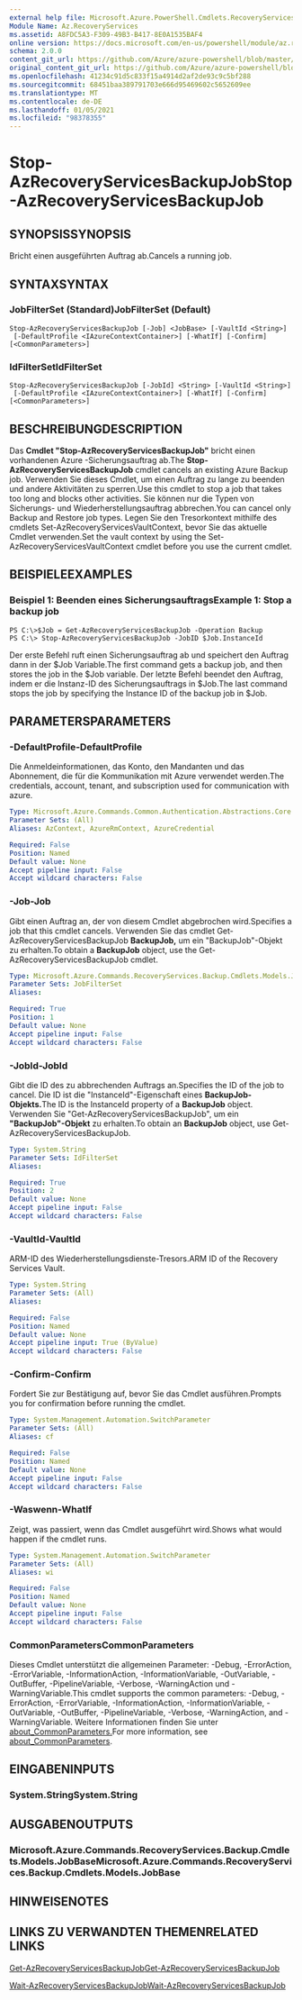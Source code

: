 ```yaml
---
external help file: Microsoft.Azure.PowerShell.Cmdlets.RecoveryServices.Backup.dll-Help.xml
Module Name: Az.RecoveryServices
ms.assetid: A8FDC5A3-F309-49B3-B417-8E0A1535BAF4
online version: https://docs.microsoft.com/en-us/powershell/module/az.recoveryservices/stop-azrecoveryservicesbackupjob
schema: 2.0.0
content_git_url: https://github.com/Azure/azure-powershell/blob/master/src/RecoveryServices/RecoveryServices/help/Stop-AzRecoveryServicesBackupJob.md
original_content_git_url: https://github.com/Azure/azure-powershell/blob/master/src/RecoveryServices/RecoveryServices/help/Stop-AzRecoveryServicesBackupJob.md
ms.openlocfilehash: 41234c91d5c833f15a4914d2af2de93c9c5bf288
ms.sourcegitcommit: 68451baa389791703e666d95469602c5652609ee
ms.translationtype: MT
ms.contentlocale: de-DE
ms.lasthandoff: 01/05/2021
ms.locfileid: "98378355"
---
```

# <span data-ttu-id="3fd15-101">Stop-AzRecoveryServicesBackupJob</span><span class="sxs-lookup"><span data-stu-id="3fd15-101">Stop-AzRecoveryServicesBackupJob</span></span>

## <span data-ttu-id="3fd15-102">SYNOPSIS</span><span class="sxs-lookup"><span data-stu-id="3fd15-102">SYNOPSIS</span></span>
<span data-ttu-id="3fd15-103">Bricht einen ausgeführten Auftrag ab.</span><span class="sxs-lookup"><span data-stu-id="3fd15-103">Cancels a running job.</span></span>

## <span data-ttu-id="3fd15-104">SYNTAX</span><span class="sxs-lookup"><span data-stu-id="3fd15-104">SYNTAX</span></span>

### <span data-ttu-id="3fd15-105">JobFilterSet (Standard)</span><span class="sxs-lookup"><span data-stu-id="3fd15-105">JobFilterSet (Default)</span></span>
```
Stop-AzRecoveryServicesBackupJob [-Job] <JobBase> [-VaultId <String>]
 [-DefaultProfile <IAzureContextContainer>] [-WhatIf] [-Confirm] [<CommonParameters>]
```

### <span data-ttu-id="3fd15-106">IdFilterSet</span><span class="sxs-lookup"><span data-stu-id="3fd15-106">IdFilterSet</span></span>
```
Stop-AzRecoveryServicesBackupJob [-JobId] <String> [-VaultId <String>]
 [-DefaultProfile <IAzureContextContainer>] [-WhatIf] [-Confirm] [<CommonParameters>]
```

## <span data-ttu-id="3fd15-107">BESCHREIBUNG</span><span class="sxs-lookup"><span data-stu-id="3fd15-107">DESCRIPTION</span></span>
<span data-ttu-id="3fd15-108">Das **Cmdlet "Stop-AzRecoveryServicesBackupJob"** bricht einen vorhandenen Azure -Sicherungsauftrag ab.</span><span class="sxs-lookup"><span data-stu-id="3fd15-108">The **Stop-AzRecoveryServicesBackupJob** cmdlet cancels an existing Azure Backup job.</span></span>
<span data-ttu-id="3fd15-109">Verwenden Sie dieses Cmdlet, um einen Auftrag zu lange zu beenden und andere Aktivitäten zu sperren.</span><span class="sxs-lookup"><span data-stu-id="3fd15-109">Use this cmdlet to stop a job that takes too long and blocks other activities.</span></span>
<span data-ttu-id="3fd15-110">Sie können nur die Typen von Sicherungs- und Wiederherstellungsauftrag abbrechen.</span><span class="sxs-lookup"><span data-stu-id="3fd15-110">You can cancel only Backup and Restore job types.</span></span>
<span data-ttu-id="3fd15-111">Legen Sie den Tresorkontext mithilfe des cmdlets Set-AzRecoveryServicesVaultContext, bevor Sie das aktuelle Cmdlet verwenden.</span><span class="sxs-lookup"><span data-stu-id="3fd15-111">Set the vault context by using the Set-AzRecoveryServicesVaultContext cmdlet before you use the current cmdlet.</span></span>

## <span data-ttu-id="3fd15-112">BEISPIELE</span><span class="sxs-lookup"><span data-stu-id="3fd15-112">EXAMPLES</span></span>

### <span data-ttu-id="3fd15-113">Beispiel 1: Beenden eines Sicherungsauftrags</span><span class="sxs-lookup"><span data-stu-id="3fd15-113">Example 1: Stop a backup job</span></span>
```
PS C:\>$Job = Get-AzRecoveryServicesBackupJob -Operation Backup
PS C:\> Stop-AzRecoveryServicesBackupJob -JobID $Job.InstanceId
```

<span data-ttu-id="3fd15-114">Der erste Befehl ruft einen Sicherungsauftrag ab und speichert den Auftrag dann in der $Job Variable.</span><span class="sxs-lookup"><span data-stu-id="3fd15-114">The first command gets a backup job, and then stores the job in the $Job variable.</span></span>
<span data-ttu-id="3fd15-115">Der letzte Befehl beendet den Auftrag, indem er die Instanz-ID des Sicherungsauftrags in $Job.</span><span class="sxs-lookup"><span data-stu-id="3fd15-115">The last command stops the job by specifying the Instance ID of the backup job in $Job.</span></span>

## <span data-ttu-id="3fd15-116">PARAMETERS</span><span class="sxs-lookup"><span data-stu-id="3fd15-116">PARAMETERS</span></span>

### <span data-ttu-id="3fd15-117">-DefaultProfile</span><span class="sxs-lookup"><span data-stu-id="3fd15-117">-DefaultProfile</span></span>
<span data-ttu-id="3fd15-118">Die Anmeldeinformationen, das Konto, den Mandanten und das Abonnement, die für die Kommunikation mit Azure verwendet werden.</span><span class="sxs-lookup"><span data-stu-id="3fd15-118">The credentials, account, tenant, and subscription used for communication with azure.</span></span>

```yaml
Type: Microsoft.Azure.Commands.Common.Authentication.Abstractions.Core.IAzureContextContainer
Parameter Sets: (All)
Aliases: AzContext, AzureRmContext, AzureCredential

Required: False
Position: Named
Default value: None
Accept pipeline input: False
Accept wildcard characters: False
```

### <span data-ttu-id="3fd15-119">-Job</span><span class="sxs-lookup"><span data-stu-id="3fd15-119">-Job</span></span>
<span data-ttu-id="3fd15-120">Gibt einen Auftrag an, der von diesem Cmdlet abgebrochen wird.</span><span class="sxs-lookup"><span data-stu-id="3fd15-120">Specifies a job that this cmdlet cancels.</span></span>
<span data-ttu-id="3fd15-121">Verwenden Sie das cmdlet Get-AzRecoveryServicesBackupJob **BackupJob,** um ein "BackupJob"-Objekt zu erhalten.</span><span class="sxs-lookup"><span data-stu-id="3fd15-121">To obtain a **BackupJob** object, use the Get-AzRecoveryServicesBackupJob cmdlet.</span></span>

```yaml
Type: Microsoft.Azure.Commands.RecoveryServices.Backup.Cmdlets.Models.JobBase
Parameter Sets: JobFilterSet
Aliases:

Required: True
Position: 1
Default value: None
Accept pipeline input: False
Accept wildcard characters: False
```

### <span data-ttu-id="3fd15-122">-JobId</span><span class="sxs-lookup"><span data-stu-id="3fd15-122">-JobId</span></span>
<span data-ttu-id="3fd15-123">Gibt die ID des zu abbrechenden Auftrags an.</span><span class="sxs-lookup"><span data-stu-id="3fd15-123">Specifies the ID of the job to cancel.</span></span>
<span data-ttu-id="3fd15-124">Die ID ist die "InstanceId"-Eigenschaft eines **BackupJob-Objekts.**</span><span class="sxs-lookup"><span data-stu-id="3fd15-124">The ID is the InstanceId property of a **BackupJob** object.</span></span>
<span data-ttu-id="3fd15-125">Verwenden Sie "Get-AzRecoveryServicesBackupJob", um ein **"BackupJob"-Objekt** zu erhalten.</span><span class="sxs-lookup"><span data-stu-id="3fd15-125">To obtain an **BackupJob** object, use Get-AzRecoveryServicesBackupJob.</span></span>

```yaml
Type: System.String
Parameter Sets: IdFilterSet
Aliases:

Required: True
Position: 2
Default value: None
Accept pipeline input: False
Accept wildcard characters: False
```

### <span data-ttu-id="3fd15-126">-VaultId</span><span class="sxs-lookup"><span data-stu-id="3fd15-126">-VaultId</span></span>
<span data-ttu-id="3fd15-127">ARM-ID des Wiederherstellungsdienste-Tresors.</span><span class="sxs-lookup"><span data-stu-id="3fd15-127">ARM ID of the Recovery Services Vault.</span></span>

```yaml
Type: System.String
Parameter Sets: (All)
Aliases:

Required: False
Position: Named
Default value: None
Accept pipeline input: True (ByValue)
Accept wildcard characters: False
```

### <span data-ttu-id="3fd15-128">-Confirm</span><span class="sxs-lookup"><span data-stu-id="3fd15-128">-Confirm</span></span>
<span data-ttu-id="3fd15-129">Fordert Sie zur Bestätigung auf, bevor Sie das Cmdlet ausführen.</span><span class="sxs-lookup"><span data-stu-id="3fd15-129">Prompts you for confirmation before running the cmdlet.</span></span>

```yaml
Type: System.Management.Automation.SwitchParameter
Parameter Sets: (All)
Aliases: cf

Required: False
Position: Named
Default value: None
Accept pipeline input: False
Accept wildcard characters: False
```

### <span data-ttu-id="3fd15-130">-Waswenn</span><span class="sxs-lookup"><span data-stu-id="3fd15-130">-WhatIf</span></span>
<span data-ttu-id="3fd15-131">Zeigt, was passiert, wenn das Cmdlet ausgeführt wird.</span><span class="sxs-lookup"><span data-stu-id="3fd15-131">Shows what would happen if the cmdlet runs.</span></span>

```yaml
Type: System.Management.Automation.SwitchParameter
Parameter Sets: (All)
Aliases: wi

Required: False
Position: Named
Default value: None
Accept pipeline input: False
Accept wildcard characters: False
```

### <span data-ttu-id="3fd15-132">CommonParameters</span><span class="sxs-lookup"><span data-stu-id="3fd15-132">CommonParameters</span></span>
<span data-ttu-id="3fd15-133">Dieses Cmdlet unterstützt die allgemeinen Parameter: -Debug, -ErrorAction, -ErrorVariable, -InformationAction, -InformationVariable, -OutVariable, -OutBuffer, -PipelineVariable, -Verbose, -WarningAction und -WarningVariable.</span><span class="sxs-lookup"><span data-stu-id="3fd15-133">This cmdlet supports the common parameters: -Debug, -ErrorAction, -ErrorVariable, -InformationAction, -InformationVariable, -OutVariable, -OutBuffer, -PipelineVariable, -Verbose, -WarningAction, and -WarningVariable.</span></span> <span data-ttu-id="3fd15-134">Weitere Informationen finden Sie unter [about_CommonParameters.](http://go.microsoft.com/fwlink/?LinkID=113216)</span><span class="sxs-lookup"><span data-stu-id="3fd15-134">For more information, see [about_CommonParameters](http://go.microsoft.com/fwlink/?LinkID=113216).</span></span>

## <span data-ttu-id="3fd15-135">EINGABEN</span><span class="sxs-lookup"><span data-stu-id="3fd15-135">INPUTS</span></span>

### <span data-ttu-id="3fd15-136">System.String</span><span class="sxs-lookup"><span data-stu-id="3fd15-136">System.String</span></span>

## <span data-ttu-id="3fd15-137">AUSGABEN</span><span class="sxs-lookup"><span data-stu-id="3fd15-137">OUTPUTS</span></span>

### <span data-ttu-id="3fd15-138">Microsoft.Azure.Commands.RecoveryServices.Backup.Cmdlets.Models.JobBase</span><span class="sxs-lookup"><span data-stu-id="3fd15-138">Microsoft.Azure.Commands.RecoveryServices.Backup.Cmdlets.Models.JobBase</span></span>

## <span data-ttu-id="3fd15-139">HINWEISE</span><span class="sxs-lookup"><span data-stu-id="3fd15-139">NOTES</span></span>

## <span data-ttu-id="3fd15-140">LINKS ZU VERWANDTEN THEMEN</span><span class="sxs-lookup"><span data-stu-id="3fd15-140">RELATED LINKS</span></span>

[<span data-ttu-id="3fd15-141">Get-AzRecoveryServicesBackupJob</span><span class="sxs-lookup"><span data-stu-id="3fd15-141">Get-AzRecoveryServicesBackupJob</span></span>](./Get-AzRecoveryServicesBackupJob.md)

[<span data-ttu-id="3fd15-142">Wait-AzRecoveryServicesBackupJob</span><span class="sxs-lookup"><span data-stu-id="3fd15-142">Wait-AzRecoveryServicesBackupJob</span></span>](./Wait-AzRecoveryServicesBackupJob.md)


